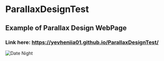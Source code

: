 # ParallaxDesignTest
## Example of Parallax Design WebPage
### Link here: https://yevheniia01.github.io/ParallaxDesignTest/
![Date Night](parrallax.png)
